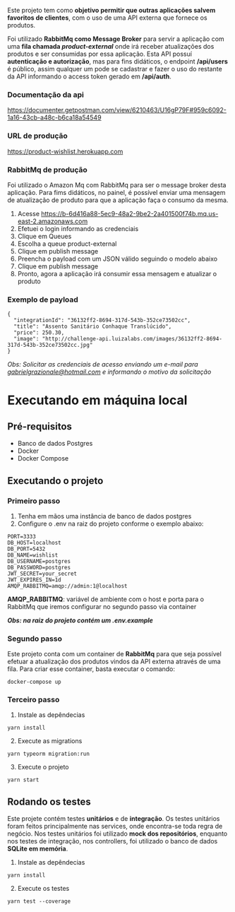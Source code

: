 Este projeto tem como **objetivo permitir que outras aplicações salvem favoritos de clientes**, com o uso de uma API externa que fornece os produtos. 

Foi utilizado **RabbitMq como Message Broker** para servir a aplicação com uma **fila chamada ***product-external***** onde irá receber atualizações dos produtos e ser consumidas por essa aplicação. 
Esta API possuí **autenticação e autorização**, mas para fins didáticos, o endpoint **/api/users** é público, assim qualquer um pode se cadastrar e fazer o uso do restante da API informando o access token gerado em **/api/auth**.
### Documentação da api
https://documenter.getpostman.com/view/6210463/U16gP79F#959c6092-1a16-43cb-a48c-b6ca18a54549

### URL de produção
https://product-wishlist.herokuapp.com

### RabbitMq de produção
Foi utilizado o Amazon Mq com RabbitMq para ser o message broker desta aplicação. Para fims didáticos, no painel, é possível enviar uma mensagem de atualização de produto para que a aplicação faça o consumo da mesma.

1. Acesse
https://b-6d416a88-5ec9-48a2-9be2-2a401500f74b.mq.us-east-2.amazonaws.com
2. Efetuei o login informando as credenciais
3. Clique em Queues
4. Escolha a queue product-external
5. Clique em publish message
6. Preencha o payload com um JSON válido seguindo o modelo abaixo
7. Clique em publish message
8. Pronto, agora a aplicação irá consumir essa mensagem e atualizar o produto

### Exemplo de payload
```
{
  "integrationId": "36132ff2-8694-317d-543b-352ce73502cc",
  "title": "Assento Sanitário Conhaque Translúcido",
  "price": 250.30,
  "image": "http://challenge-api.luizalabs.com/images/36132ff2-8694-317d-543b-352ce73502cc.jpg"
}
```
*Obs: Solicitar as credenciais de acesso enviando um e-mail para gabrielgrazionale@hotmail.com e informando o motivo da solicitação*
# Executando em máquina local
## Pré-requisitos
- Banco de dados Postgres 
- Docker
- Docker Compose
## Executando o projeto
### Primeiro passo
1. Tenha em mãos uma instância de banco de dados postgres
1. Configure o .env na raiz do projeto conforme o exemplo abaixo:
```
PORT=3333
DB_HOST=localhost
DB_PORT=5432
DB_NAME=wishlist
DB_USERNAME=postgres
DB_PASSWORD=postgres
JWT_SECRET=your_secret
JWT_EXPIRES_IN=1d
AMQP_RABBITMQ=amqp://admin:1@localhost
```
**AMQP_RABBITMQ**: variável de ambiente com o host e porta para o RabbitMq que iremos configurar no segundo passo via container

***Obs: na raiz do projeto contém um .env.example***

### Segundo passo
Este projeto conta com um container de **RabbitMq** para que seja possível efetuar a atualização dos produtos vindos da API externa através de uma fila.
Para criar esse container, basta executar o comando:
```
docker-compose up
```
### Terceiro passo
1. Instale as depêndecias
```
yarn install
```
2. Execute as migrations
```
yarn typeorm migration:run
```
3. Execute o projeto
```
yarn start
```
## Rodando os testes
Este projete contém testes **unitários** e de **integração**. Os testes unitários foram feitos principalmente nas services, onde encontra-se toda regra de negócio. Nos testes unitários foi utilizado **mock dos repositórios**, enquanto nos testes de integração, nos controllers, foi utilizado o banco de dados **SQLite em memória**.

1. Instale as depêndecias
```
yarn install
```
2. Execute os testes
```
yarn test --coverage
```